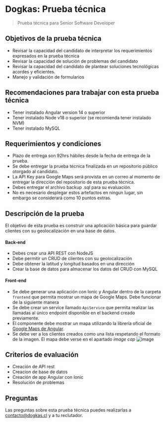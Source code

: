 # Dogkas: Prueba técnica
> Prueba técnica para Senior Software Developer

## Objetivos de la prueba técnica
- Revisar la capacidad del candidato de interpretar los requerimientos expresados en la prueba técnica
- Revisar la capacidad de solución de problemas del candidato
- Revisar la capacidad del candidato de plantear soluciones tecnológicas acordes y eficientes.
- Manejo y validación de formularios

## Recomendaciones para trabajar con esta prueba técnica
- Tener instalado Angular version 14 o superior
- Tener instalado Node v18 o superior (se recomienda tener instalado NVM)
- Tener instalado MySQL

## Requerimientos y condiciones
- Plazo de entrega son 92hrs hábiles desde la fecha de entrega de la prueba.
- Se debe entregar la prueba técnica finalizada en un repositorio público otorgado al candidato.
- La API Key para Google Maps será provista en un correo al momento de entregar la dirección del repositorio de esta prueba técnica.
- Debes entregar el archivo backup .sql para su evaluación.
- No es necesario desplegar estos artefactos en ningun lugar, sin embargo se considerará como 10 puntos extras.

## Descripción de la prueba
El objetivo de esta prueba es construir una aplicación básica para guardar clientes con su geolocalización en una base de datos. 
    
#### Back-end
- Debes crear una API REST con NodeJS 
- Debe permitir un CRUD de clientes con su geolocalización
- Debe obtener la latitud y longitud basados en una dirección
- Crear la base de datos para almacenar los datos del CRUD con MySQL

#### Front-end
- Se debe generar una aplicación con Ionic y Angular dentro de la carpeta `frontend` que permita mostrar un mapa de Google Maps. Debe funcionar de la siguiente manera
- Se debe crear un service llamado `ApiService` que permita realizar las llamadas al único endpoint disponible en el backend creado previamente.
- El componente debe mostrar un mapa utilizando la librería oficial de [Google Maps de Angular](https://www.npmjs.com/package/@angular/google-maps).
- Se debe ver a los clientes creados como una lista respetando el formato de la imagen. El mapa debe verse en el apartado *image cap* ![image](https://github.com/user-attachments/assets/4cafe624-1548-416c-971d-453a0ab526f0)
    

## Criterios de evaluación
- Creación de API rest
- Creacion de base de datos
- Creación de app Angular con Ionic
- Resolución de problemas

## Preguntas
Las preguntas sobre esta prueba técnica puedes realizarlas a contacto@dogkas.cl y a tu reclutador.
